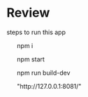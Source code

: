# Review
<bold>steps to run this app</bold>
<ol>npm i</ol>
<ol>npm start</ol>
<ol>npm run build-dev</ol>
<ol>"http://127.0.0.1:8081/"</ol>
